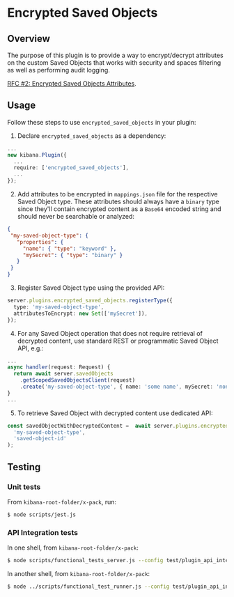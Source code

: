 # Encrypted Saved Objects

## Overview

The purpose of this plugin is to provide a way to encrypt/decrypt attributes on the custom Saved Objects that works with
security and spaces filtering as well as performing audit logging.

[RFC #2: Encrypted Saved Objects Attributes](../../../rfcs/text/0002_encrypted_attributes.md).

## Usage

Follow these steps to use `encrypted_saved_objects` in your plugin: 

1. Declare `encrypted_saved_objects` as a dependency:

```typescript
...
new kibana.Plugin({
  ...
  require: ['encrypted_saved_objects'],
  ...
});
```

2. Add attributes to be encrypted in `mappings.json` file for the respective Saved Object type. These attributes should
always have a `binary` type since they'll contain encrypted content as a `Base64` encoded string and should never be 
searchable or analyzed:

```json
{
 "my-saved-object-type": {
   "properties": {
     "name": { "type": "keyword" },
     "mySecret": { "type": "binary" }
   }
 }
}
```

3. Register Saved Object type using the provided API:

```typescript
server.plugins.encrypted_saved_objects.registerType({
  type: 'my-saved-object-type',
  attributesToEncrypt: new Set(['mySecret']),
});
```

4. For any Saved Object operation that does not require retrieval of decrypted content, use standard REST or 
programmatic Saved Object API, e.g.:

```typescript
...
async handler(request: Request) {
  return await server.savedObjects
    .getScopedSavedObjectsClient(request)
    .create('my-saved-object-type', { name: 'some name', mySecret: 'non encrypted secret' });
}
...
```

5. To retrieve Saved Object with decrypted content use dedicated API:
```typescript
const savedObjectWithDecryptedContent =  await server.plugins.encrypted_saved_objects.getDecryptedAsInternalUser(
  'my-saved-object-type',
  'saved-object-id'
);
```

## Testing

### Unit tests

From `kibana-root-folder/x-pack`, run:
```bash
$ node scripts/jest.js
```

### API Integration tests

In one shell, from `kibana-root-folder/x-pack`:
```bash
$ node scripts/functional_tests_server.js --config test/plugin_api_integration/config.js
```

In another shell, from `kibana-root-folder/x-pack`:
```bash
$ node ../scripts/functional_test_runner.js --config test/plugin_api_integration/config.js --grep="{TEST_NAME}"
```

